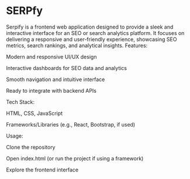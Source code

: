# SERPfy
Serpify is a frontend web application designed to provide a sleek and interactive interface for an SEO or search analytics platform. It focuses on delivering a responsive and user-friendly experience, showcasing SEO metrics, search rankings, and analytical insights.
Features:

Modern and responsive UI/UX design

Interactive dashboards for SEO data and analytics

Smooth navigation and intuitive interface

Ready to integrate with backend APIs

Tech Stack:

HTML, CSS, JavaScript

Frameworks/Libraries (e.g., React, Bootstrap, if used)

Usage:

Clone the repository

Open index.html (or run the project if using a framework)

Explore the frontend interface
